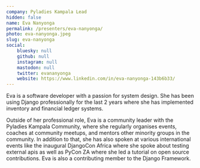 ```yaml
---
company: Pyladies Kampala Lead
hidden: false
name: Eva Nanyonga
permalink: /presenters/eva-nanyonga/
photo: eva-nanyonga.jpeg
slug: eva-nanyonga
social:
    bluesky: null
    github: null
    instagram: null
    mastodon: null
    twitter: evananyonga
    website: https://www.linkedin.com/in/eva-nanyonga-143b6b33/
---
```


Eva is a software developer with a passion for system design. She has been using Django professionally for the last 2 years where she has implemented inventory and financial ledger systems.

Outside of her professional role, Eva is a community leader with the Pyladies Kampala Community, where she regularly organises events, coaches at community meetups, and mentors other minority groups in the community.
In addition to that, she has also spoken at various international events like the inaugural DjangoCon Africa where she spoke about testing external apis as well as PyCon ZA where she led a tutorial on open source contributions.
Eva is also a contributing member to the Django Framework.
